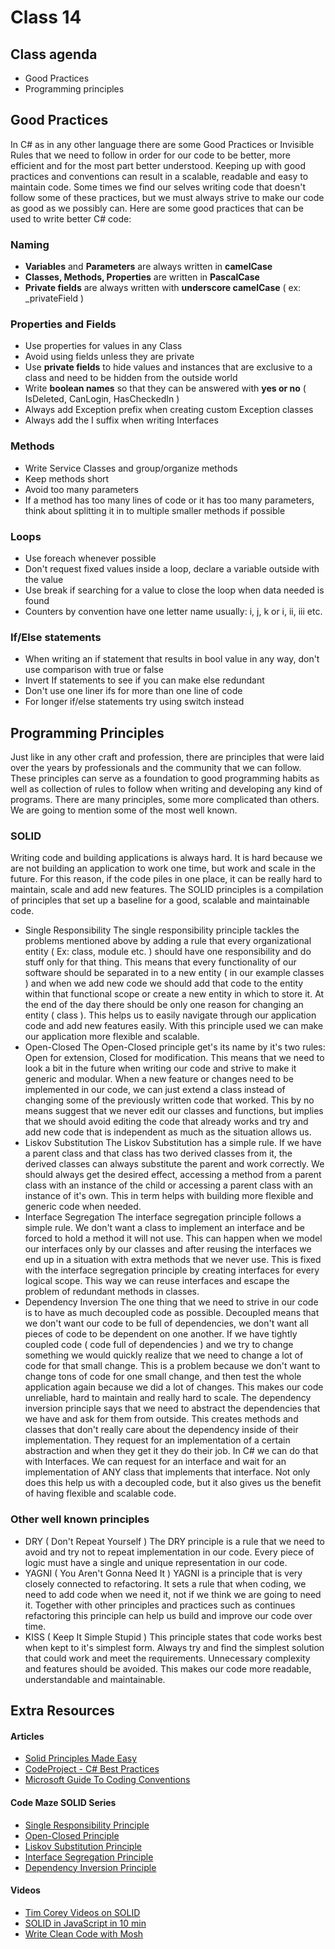 # Class 14
## Class agenda
* Good Practices
* Programming principles

## Good Practices
In C# as in any other language there are some Good Practices or Invisible Rules that we need to follow in order for our code to be better, more efficient and for the most part better understood. Keeping up with good practices and conventions can result in a scalable, readable and easy to maintain code. Some times we find our selves writing code that doesn't follow some of these practices, but we must always strive to make our code as good as we possibly can. Here are some good practices that can be used to write better C# code:
### Naming
* **Variables** and **Parameters** are always written in **camelCase**
* **Classes, Methods, Properties** are written in **PascalCase**
* **Private fields** are always written with **underscore camelCase** ( ex: _privateField )
### Properties and Fields
* Use properties for values in any Class
* Avoid using fields unless they are private 
* Use **private fields** to hide values and instances that are exclusive to a class and need to be hidden from the outside world
* Write **boolean names** so that they can be answered with **yes or no** ( IsDeleted, CanLogin, HasCheckedIn )
* Always add Exception prefix when creating custom Exception classes
* Always add the I suffix when writing Interfaces
### Methods
* Write Service Classes and group/organize methods
* Keep methods short
* Avoid too many parameters
* If a method has too many lines of code or it has too many parameters, think about splitting it in to multiple smaller methods if possible
### Loops
* Use foreach whenever possible
* Don't request fixed values inside a loop, declare a variable outside with the value
* Use break if searching for a value to close the loop when data needed is found
* Counters by convention have one letter name usually: i, j, k or i, ii, iii etc.
### If/Else statements
* When writing an if statement that results in bool value in any way, don't use comparison with true or false
* Invert If statements to see if you can make else redundant 
* Don't use one liner ifs for more than one line of code
* For longer if/else statements try using switch instead
## Programming Principles
Just like in any other craft and profession, there are principles that were laid over the years by professionals and the community that we can follow. These principles can serve as a foundation to good programming habits as well as collection of rules to follow when writing and developing any kind of programs. There are many principles, some more complicated than others. We are going to mention some of the most well known.
### SOLID
Writing code and building applications is always hard. It is hard because we are not building an application to work one time, but work and scale in the future. For this reason, if the code piles in one place, it can be really hard to maintain, scale and add new features. The SOLID principles is a compilation of principles that set up a baseline for a good, scalable and maintainable code.
* Single Responsibility
The single responsibility principle tackles the problems mentioned above by adding a rule that every organizational entity ( Ex: class, module etc. ) should have one responsibility and do stuff only for that thing. This means that every functionality of our software should be separated in to a new entity ( in our example classes ) and when we add new code we should add that code to the entity within that functional scope or create a new entity in which to store it. At the end of the day there should be only one reason for changing an entity ( class ). This helps us to easily navigate through our application code and add new features easily. With this principle used we can make our application more flexible and scalable.
* Open-Closed
The Open-Closed principle get's its name by it's two rules: Open for extension, Closed for modification. This means that we need to look a bit in the future when writing our code and strive to make it generic and modular. When a new feature or changes need to be implemented in our code, we can just extend a class instead of changing some of the previously written code that worked. This by no means suggest that we never edit our classes and functions, but implies that we should avoid editing the code that already works and try and add new code that is independent as much as the situation allows us.
* Liskov Substitution
The Liskov Substitution has a simple rule. If we have a parent class and that class has two derived classes from it, the derived classes can always substitute the parent and work correctly. We should always get the desired effect, accessing a method from a parent class with an instance of the child or accessing a parent class with an instance of it's own. This in term helps with building more flexible and generic code when needed. 
* Interface Segregation
The interface segregation principle follows a simple rule. We don't want a class to implement an interface and be forced to hold a method it will not use. This can happen when we model our interfaces only by our classes and after reusing the interfaces we end up in a situation with extra methods that we never use. This is fixed with the interface segregation principle by creating interfaces for every logical scope. This way we can reuse interfaces and escape the problem of redundant methods in classes. 
* Dependency Inversion
The one thing that we need to strive in our code is to have as much decoupled code as possible. Decoupled means that we don't want our code to be full of dependencies, we don't want all pieces of code to be dependent on one another. If we have tightly coupled code ( code full of dependencies ) and we try to change something we would quickly realize that we need to change a lot of code for that small change. This is a problem because we don't want to change tons of code for one small change, and then test the whole application again because we did a lot of changes. This makes our code unreliable, hard to maintain and really hard to scale. The dependency inversion principle says that we need to abstract the dependencies that we have and ask for them from outside. This creates methods and classes that don't really care about the dependency inside of their implementation. They request for an implementation of a certain abstraction and when they get it they do their job. In C# we can do that with Interfaces. We can request for an interface and wait for an implementation of ANY class that implements that interface. Not only does this help us with a decoupled code, but it also gives us the benefit of having flexible and scalable code. 
### Other well known principles
* DRY ( Don't Repeat Yourself )
The DRY principle is a rule that we need to avoid and try not to repeat implementation in our code. Every piece of logic must have a single and unique representation in our code. 
* YAGNI ( You Aren't Gonna Need It )
YAGNI is a principle that is very closely connected to refactoring. It sets a rule that when coding, we need to add code when we need it, not if we think we are going to need it. Together with other principles and practices such as continues refactoring this principle can help us build and improve our code over time.
* KISS ( Keep It Simple Stupid )
This principle states that code works best when kept to it's simplest form. Always try and find the simplest solution that could work and meet the requirements. Unnecessary complexity and features should be avoided. This makes our code more readable, understandable and maintainable. 

## Extra Resources
#### Articles
* [Solid Principles Made Easy](https://medium.com/@dhkelmendi/solid-principles-made-easy-67b1246bcdf)
* [CodeProject - C# Best Practices](https://www.codeproject.com/Articles/118853/Some-Best-Practices-for-C-Application-Developmen)
* [Microsoft Guide To Coding Conventions](https://docs.microsoft.com/en-us/dotnet/csharp/programming-guide/inside-a-program/coding-conventions)
#### Code Maze SOLID Series
* [Single Responsibility Principle](https://code-maze.com/single-responsibility-principle/)
* [Open-Closed Principle](https://code-maze.com/open-closed-principle/)
* [Liskov Substitution Principle](https://code-maze.com/liskov-substitution-principle/)
* [Interface Segregation Principle](https://code-maze.com/interface-segregation-principle/)
* [Dependency Inversion Principle](https://code-maze.com/dependency-inversion-principle/)

#### Videos
* [Tim Corey Videos on SOLID](https://www.youtube.com/watch?v=5RwhyZnVRS8&list=PLLWMQd6PeGY3ob0Ga6vn1czFZfW6e-FLr)
* [SOLID in JavaScript in 10 min](https://www.youtube.com/watch?v=GtZtQ2VFweA)
* [Write Clean Code with Mosh](https://www.youtube.com/watch?v=5koPpYVa020)